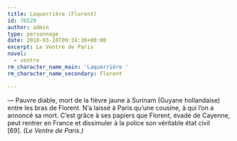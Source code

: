 ```yaml
---
title: Laquerrière (Florent)
id: 76529
author: admin
type: personnage
date: 2010-03-10T09:24:30+00:00
excerpt: Le Ventre de Paris
novel:
  - ventre
rm_character_name_main: 'Laquerrière '
rm_character_name_secondary: Florent

---
```

— Pauvre diable, mort de la fièvre jaune à Surinam (Guyane hollandaise) entre les bras de Florent. N&rsquo;a laissé à Paris qu&rsquo;une cousine, à qui l&rsquo;on a annoncé sa mort. C&rsquo;est grâce à ses papiers que Florent, évadé de Cayenne, peut rentrer en France et dissimuler à la police son véritable état civil [69]. _(Le Ventre de Paris.)_